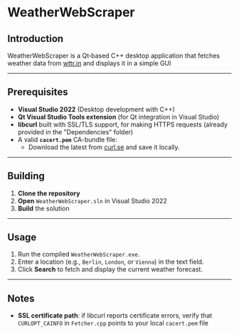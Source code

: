 # WeatherWebScraper

## Introduction
WeatherWebScraper is a Qt‑based C++ desktop application that fetches weather data from [wttr.in](https://wttr.in) and displays it in a simple GUI

---

## Prerequisites
- **Visual Studio 2022** (Desktop development with C++)
- **Qt Visual Studio Tools extension** (for Qt integration in Visual Studio)
- **libcurl** built with SSL/TLS support, for making HTTPS requests (already provided in the "Dependencies" folder)
- A valid **`cacert.pem`** CA-bundle file:
  - Download the latest from [curl.se](https://curl.se/docs/caextract.html) and save it locally.

---

## Building
1. **Clone the repository**
2. **Open** `WeatherWebScraper.sln` in Visual Studio 2022
3. **Build** the solution

---

## Usage
1. Run the compiled `WeatherWebScraper.exe`.
2. Enter a location (e.g., `Berlin`, `London`, or `Vienna`) in the text field.
3. Click **Search** to fetch and display the current weather forecast.

---

## Notes
- **SSL certificate path**: if libcurl reports certificate errors, verify that `CURLOPT_CAINFO` in `Fetcher.cpp` points to your local `cacert.pem` file
